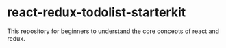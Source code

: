 
# react-redux-todolist-starterkit
This repository for beginners to understand the core concepts of react and redux.

